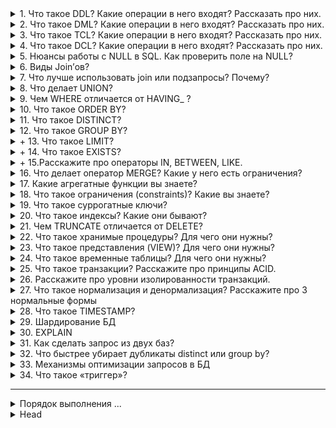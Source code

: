 


<details>
        <summary>1. Что такое DDL? Какие операции в него входят? Рассказать про них.</summary>

## Что такое DDL? Какие операции в него входят? Рассказать про них.

```text
***** из методички *****
```
---
</details>



<details>
        <summary>2. Что такое DML? Какие операции в него входят? Рассказать про них.</summary>

## Что такое DML? Какие операции в него входят? Рассказать про них.

```text
***** из методички *****
```
---
</details>



<details>
        <summary>3. Что такое TCL? Какие операции в него входят? Рассказать про них.</summary>

## Что такое TCL? Какие операции в него входят? Рассказать про них.

```text
***** из методички *****
```
---
</details>



<details>
        <summary>4. Что такое DCL? Какие операции в него входят? Рассказать про них.</summary>

## Что такое DCL? Какие операции в него входят? Рассказать про них.

```text
***** из методички *****
```
---
</details>



<details>
        <summary>5. Нюансы работы с NULL в SQL. Как проверить поле на NULL?</summary>

## Нюансы работы с NULL в SQL. Как проверить поле на NULL?

```text
***** из методички *****
```
---
</details>



<details>
        <summary>6. Виды Join’ов?</summary>

## Виды Join’ов?

![Виды Join’ов](/ITM/ITM04_SQL/imgs/2025-03-28_17-08-34.png)

```text
***** из методички *****
```
---
</details>



<details>
        <summary>7. Что лучше использовать join или подзапросы? Почему?</summary>

## Что лучше использовать join или подзапросы? Почему?

```text
***** из методички *****
```
---
</details>



<details>
        <summary>8. Что делает UNION?</summary>

## Что делает UNION?

![UNION img](/ITM/ITM04_SQL/imgs/2025-03-28_17-23-08.png)

```text
***** из методички *****
```
---
</details>



<details>
        <summary>9. Чем WHERE отличается от HAVING_ ?</summary>

## Чем WHERE отличается от HAVING _(ответа про то что используются в разных частях запроса - недостаточно)_?

```text
***** из методички *****
```
---
</details>



<details>
        <summary>10. Что такое ORDER BY?</summary>

## Что такое ORDER BY?

```text
***** из методички *****
```
---
</details>



<details>
        <summary>11. Что такое DISTINCT?</summary>

## Что такое DISTINCT?

```text
***** из методички *****
Позволяет ограничить количество выводимых записей. После FROM
```
---
</details>



<details>
        <summary>12. Что такое GROUP BY?</summary>

## Что такое GROUP BY?

```text
***** из методички *****
```
---
</details>



<details>
        <summary>+ 13. Что такое LIMIT?</summary>

## Что такое LIMIT?

`LIMIT` – для ограничения количества выводимых записей в результате запроса.   
`OFFSET` - пропустить заданное кол-во записей

```sql
SELECT * FROM table LIMIT 10 OFFSET 5; -- Пропустить 5 записей, вывести 10
```

```text
***** из методички *****
Позволяет ограничить количество выводимых записей. После FROM
```
---
</details>



<details>
        <summary>+ 14. Что такое EXISTS?</summary>

## Что такое EXISTS?

`EXISTS` – логический оператор в SQL, который проверяет наличие записей в подзапросе.  

🔹 Возвращает **TRUE**, если подзапрос содержит **хотя бы одну** строку.  
🔹 Возвращает **FALSE**, если подзапрос **не возвращает данных**.  
🔹 Используется для оптимизации запросов, особенно с **WHERE** или **NOT EXISTS**.  

Пример:

```sql
SELECT * FROM users u WHERE EXISTS (SELECT 1 FROM orders o WHERE o.user_id = u.id);
```

✅ Выведет пользователей, у которых есть заказы.  

```text
***** из методички *****
EXISTS берет подзапрос, как аргумент, и оценивает его как TRUE, 
если подзапрос возвращает какие-либо записи и FALSE, если нет. 

Возвращает значение TRUE, 
если вложенный запрос содержит хотя бы одну строку
```
---
</details>



<details>
        <summary>+ 15.Расскажите про операторы IN, BETWEEN, LIKE.</summary>

## Расскажите про операторы `IN`, `BETWEEN`, `LIKE`.

```text
***** из методички *****
•        IN - определяет наличие данных в масиве.
SELECT * FROM Persons WHERE name IN ('Ivan','Petr','Pavel');

•        BETWEEN определяет диапазон значений. В отличие от IN, 
BETWEEN чувствителен к порядку, и первое значение в предложении 
должно быть первым по алфавитному или числовому порядку.
SELECT * FROM Persons WHERE age BETWEEN 20 AND 25;

•        LIKE применим только к полям типа CHAR или VARCHAR, 
с которыми он используется чтобы находить подстроки. 
В качестве условия используются символы шаблонизации (wildkards) 
- специальные символы, которые могут соответствовать чему-нибудь: 
    % Любая строка, содержащая ноль или более символов 
    _ (подчеркивание) Любой одиночный символ. 
        Например, 'b_t' будет соответствовать словам 'bat' 
        или 'bit', но не будет соответствовать 'brat'.
    % замещает последовательность любого числа символов. 
        Например '%p%t' будет соответствовать словам 
        'put', 'posit', или 'opt', но не 'spite'.
SELECT * FROM UNIVERSITY WHERE NAME LIKE '%o';
```
---
</details>



<details>
        <summary>16. Что делает оператор MERGE? Какие у него есть ограничения?</summary>

## Что делает оператор `MERGE`? Какие у него есть ограничения?

### ✅ `MERGE` - объединить (_слияние_) данные из одной таблицы с другой на основе условия (`ON`). 
В зависимости от соответствия выполняется:   
✔ `UPDATE`, если запись найдена в обеих таблицах.   
✔ `INSERT`, если запись отсутствует в целевой таблице.   
✔ _(Дополнительно)_ `DELETE`, если запись есть в целевой, но нет в источнике.   

### 📌 Ограничения `MERGE`
* ❌ **Нельзя **изменять поля из `ON`** — вызывает ошибки.  
* 🔄 Дубликаты** в источнике → ошибка.  
* 🐢 **Производительность** — требует индексы для ускорения.  
* 🔍 **Race Condition** — при параллельных изменениях возможны ошибки.  
* 🚫 **Ограниченная поддержка** — нет в **MySQL**, **SQLite**.  

### 📌 Использовать `MERGE`, когда:
* Требуется **объединить** данные из разных таблиц.   
* Нужно выполнять **обновление + вставку** в одном запросе.   

---
### 📊 Синтаксис (SQL Server, Oracle, PostgreSQL 15+):
```sql
MERGE INTO TargetTable AS t
USING SourceTable AS s
ON (t.id = s.id)  
WHEN MATCHED THEN  
    UPDATE SET t.value = s.value  
WHEN NOT MATCHED THEN  
    INSERT (id, value) VALUES (s.id, s.value)  
WHEN NOT MATCHED BY SOURCE THEN  
    DELETE;  -- (опционально) удаление записей, которых нет в источнике
```
---
```text
***** из методички *****
MERGE позволяет осущ-ть слияние данных 1й таблицы с данными 2й таблицы. 
При слиянии таблиц проверяется условие, и если оно истинно, 
то выполняется UPDATE, а если нет - INSERT. 

При этом изменять поля таблицы в секции UPDATE, 
по которым идет связывание двух таблиц, нельзя.


MERGE Ships AS t  -- таблица, которая будет меняться
USING (SELECT запрос ) AS s ON (t.name = s.ship)  -- условие слияния
    THEN UPDATE SET t.launched = s.year -- обновление
WHEN NOT MATCHED -- если условие не выполняется
    THEN INSERT VALUES(s.ship, s.year) -- вставка
        
        
MERGE dbo.TestTable AS T_Base --Целевая таблица 
USING dbo.TestTableDop AS T_Source --Таблица источник 
ON (T_Base.ProductId = T_Source.ProductId) --Условие объединения 
WHEN MATCHED THEN --Если истина (UPDATE) 
    UPDATE SET 
    ProductName = T_Source.ProductName, 
    Summa = T_Source.Summa 
WHEN NOT MATCHED THEN --Если НЕ истина (INSERT) 
    INSERT (ProductId, ProductName, Summa) 
    VALUES (T_Source.ProductId, T_Source.ProductName, T_Source.Summa) 
```
---
</details>



<details>
        <summary>17. Какие агрегатные функции вы знаете?</summary>

## Какие агрегатные функции вы знаете?

```text
***** из методички *****
```
---
</details>



<details>
        <summary>18. Что такое ограничения (constraints)? Какие вы знаете?</summary>

## Что такое ограничения (constraints)? Какие вы знаете?

```text
***** из методички *****
```
---
</details>



<details>
        <summary>19. Что такое суррогатные ключи?</summary>

## Что такое суррогатные ключи?

```text
***** из методички *****
```
---
</details>



<details>
        <summary>20. Что такое индексы? Какие они бывают?</summary>

## Что такое индексы? Какие они бывают?

```text
***** из методички *****
```
---
</details>



<details>
        <summary>21. Чем TRUNCATE отличается от DELETE?</summary>

## Чем TRUNCATE отличается от DELETE?

```text
***** из методички *****
```
---
</details>



<details>
        <summary>22. Что такое хранимые процедуры? Для чего они нужны?</summary>

## Что такое хранимые процедуры? Для чего они нужны?

```text
***** из методички *****
```
---
</details>



<details>
        <summary>23. Что такое представления (VIEW)? Для чего они нужны?</summary>

## Что такое представления (VIEW)? Для чего они нужны?

```text
***** из методички *****
```
---
</details>



<details>
        <summary>24. Что такое временные таблицы? Для чего они нужны?</summary>

## Что такое временные таблицы? Для чего они нужны?

```text
***** из методички *****
```
---
</details>



<details>
        <summary>25. Что такое транзакции? Расскажите про принципы ACID.</summary>

## Что такое транзакции? Расскажите про принципы ACID.

```text
***** из методички *****
```
---
</details>



<details>
        <summary>26. Расскажите про уровни изолированности транзакций.</summary>

## Расскажите про уровни изолированности транзакций.

```text
***** из методички *****
```
---
</details>



<details>
        <summary>27. Что такое нормализация и денормализация? Расскажите про 3 нормальные формы</summary>

## Что такое нормализация и денормализация? Расскажите про 3 нормальные формы??

```text
***** из методички *****
```
---
</details>



<details>
        <summary>28. Что такое TIMESTAMP?</summary>

## Что такое TIMESTAMP?

```text
***** из методички *****
```
---
</details>



<details>
        <summary>29. Шардирование БД</summary>

## Шардирование БД

```text
***** из методички *****
```
---
</details>



<details>
        <summary>30. EXPLAIN</summary>

## EXPLAIN

```text
***** из методички *****
```
---
</details>



<details>
        <summary>31. Как сделать запрос из двух баз?</summary>

## Как сделать запрос из двух баз?

```text
***** из методички *****
```
---
</details>



<details>
        <summary>32. Что быстрее убирает дубликаты distinct или group by?</summary>

## Что быстрее убирает дубликаты distinct или group by?

```text
***** из методички *****
```
---
</details>



<details>
        <summary>33. Механизмы оптимизации запросов в БД</summary>

## Механизмы оптимизации запросов в БД

```text
***** из методички *****
```
---
</details>



<details>
        <summary>34. Что такое «триггер»?</summary>

## Что такое «триггер»?

```text
***** из методички *****
```
---
</details>


---



<details>
        <summary>Порядок выполнения ...</summary>

![Порядок выполнения оконных функций в SELECT](/ITM/ITM04_SQL/imgs/2025-03-28_21-24-09.png)

---
</details>



<details>
        <summary>Head</summary>

```text
***** из методички *****
```
---
</details>



